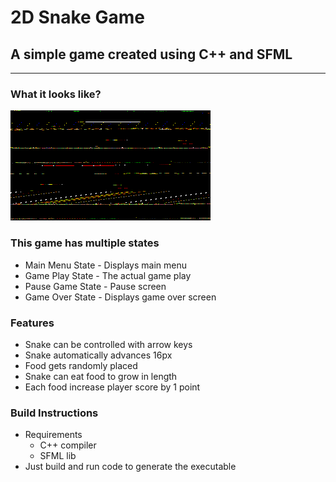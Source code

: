 # 2D Snake Game

## A simple game created using C++ and SFML

---

### What it looks like?
![](Demo.gif)

### This game has multiple states
- Main Menu State - Displays main menu
- Game Play State - The actual game play
- Pause Game State - Pause screen
- Game Over State - Displays game over screen

### Features
- Snake can be controlled with arrow keys
- Snake automatically advances 16px
- Food gets randomly placed
- Snake can eat food to grow in length
- Each food increase player score by 1 point

### Build Instructions
- Requirements
    - C++ compiler
    - SFML lib
- Just build and run code to generate the executable
